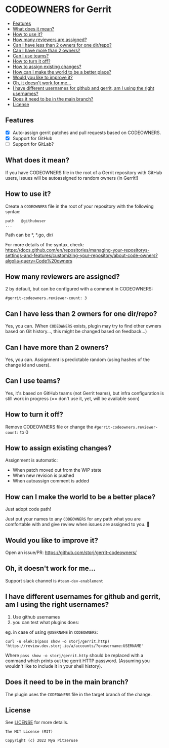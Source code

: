 # CODEOWNERS for Gerrit

- [Features](#features)
- [What does it mean?](#what-does-it-mean-)
- [How to use it?](#how-to-use-it-)
- [How many reviewers are assigned?](#how-many-reviewers-are-assigned-)
- [Can I have less than 2 owners for one dir/repo?](#can-i-have-less-than-2-owners-for-one-dir-repo-)
- [Can I have more than 2 owners?](#can-i-have-more-than-2-owners-)
- [Can I use teams?](#can-i-use-teams-)
- [How to turn it off?](#how-to-turn-it-off-)
- [How to assign existing changes?](#how-to-assign-existing-changes-)
- [How can I make the world to be a better place?](#how-can-i-make-the-world-to-be-a-better-place-)
- [Would you like to improve it?](#would-you-like-to-improve-it-)
- [Oh, it doesn't work for me...](#oh--it-doesn-t-work-for-me)
- [I have different usernames for github and gerrit, am I using the right usernames?](#i-have-different-usernames-for-github-and-gerrit--am-i-using-the-right-usernames-)
- [Does it need to be in the main branch?](#does-it-need-to-be-in-the-main-branch-)
- [License](#license)

## Features

- [x] Auto-assign gerrit patches and pull requests based on CODEOWNERS.
- [x] Support for GitHub
- [ ] Support for GitLab?

## What does it mean?

If you have CODEOWNERS file in the root of a Gerrit repository with GitHub users, issues will be autoassigned to random owners (in Gerrit!)

## How to use it?

Create a `CODEOWNERS` file in the root of your repository with the following syntax:
```
path   @githubuser
...
```

Path can be *, *.go, dir/

For more details of the syntax, check:
https://docs.github.com/en/repositories/managing-your-repositorys-settings-and-features/customizing-your-repository/about-code-owners?algolia-query=Code%20owners

## How many reviewers are assigned?

2 by default, but can be configured with a comment in CODEOWNERS:

```
#gerrit-codeowners.reviewer-count: 3
```

## Can I have less than 2 owners for one dir/repo?

Yes, you can. (When `CODEOWNERS` exists, plugin may try to find other owners based on Git history..., this might be changed based on feedback...)

## Can I have more than 2 owners?

Yes, you can. Assignment is predictable random (using hashes of the change id and users).

## Can I use teams?

Yes, it's based on GitHub teams (not Gerrit teams), but infra configuration is still work in progress (== don't use it, yet, will be available soon)

## How to turn it off?

Remove CODEOWNERS file or change the `#gerrit-codeowners.reviewer-count:` to 0

## How to assign existing changes?

Assignment is automatic:

* When patch moved out from the WIP state
* When new revision is pushed
* When autoassign comment is added

## How can I make the world to be a better place?

Just adopt code path!

Just put your names to any `CODEOWNERS` for any path what you are comfortable with and give review when issues are assigned to you. :pray:

## Would you like to improve it?

Open an issue/PR: https://github.com/storj/gerrit-codeowners/

## Oh, it doesn't work for me...

Support slack channel is `#team-dev-enablement`

## I have different usernames for github and gerrit, am I using the right usernames?

1. Use github usernames
2. you can test what plugins does:

eg. in case of using `@USERNAME` in `CODEOWNERS`:
```
curl -u elek:$(pass show -o storj/gerrit.http) 'https://review.dev.storj.io/a/accounts/?q=username:USERNAME' 
```
Where `pass show -o storj/gerrit.http` should be replaced with a command which prints out the gerrit HTTP password. (Assuming you wouldn't like to include it in your shell history).

## Does it need to be in the main branch?

The plugin uses the `CODEOWNERS` file in the target branch of the change.

## License

See [LICENSE](LICENSE) for more details.

```text
The MIT License (MIT)

Copyright (c) 2022 Mya Pitzeruse
```
